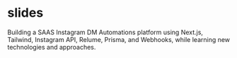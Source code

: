 # slides
Building a SAAS Instagram DM Automations platform using Next.js, Tailwind, Instagram API, Relume, Prisma, and Webhooks, while learning new technologies and approaches.
